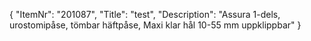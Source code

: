 {
  "ItemNr": "201087",
  "Title": "test",
  "Description": "Assura 1-dels, urostomipåse, tömbar häftpåse, Maxi klar hål 10-55 mm uppklippbar"
}